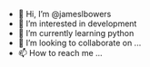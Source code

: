 - 👋 Hi, I’m @jameslbowers
- 👀 I’m interested in development
- 🌱 I’m currently learning python
- 💞️ I’m looking to collaborate on ...
- 📫 How to reach me ...

<!---
jameslbowers/jameslbowers is a ✨ special ✨ repository because its `README.md` (this file) appears on your GitHub profile.
You can click the Preview link to take a look at your changes.
--->
